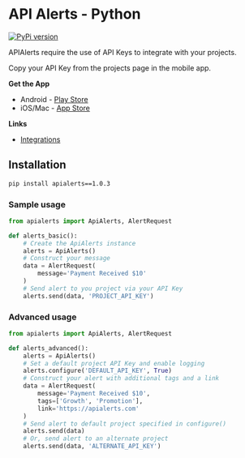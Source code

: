 # API Alerts - Python

[![PyPi version](https://pypip.in/v/apialerts/badge.png)](https://crate.io/packages/$REPO/)

APIAlerts require the use of API Keys to integrate with your projects.

Copy your API Key from the projects page in the mobile app.

__Get the App__
- Android - [Play Store](https://play.google.com/store/apps/details?id=com.apialerts)
- iOS/Mac - [App Store](https://apps.apple.com/us/app/magpie-api-alerts/id6476410789)

__Links__
- [Integrations](https://apialerts.com/integrations)

## Installation

```bash
pip install apialerts==1.0.3
```


### Sample usage

```python
from apialerts import ApiAlerts, AlertRequest

def alerts_basic():
    # Create the ApiAlerts instance
    alerts = ApiAlerts()
    # Construct your message
    data = AlertRequest(
        message='Payment Received $10'
    )
    # Send alert to you project via your API Key
    alerts.send(data, 'PROJECT_API_KEY')
```


### Advanced usage

```python
from apialerts import ApiAlerts, AlertRequest

def alerts_advanced():
    alerts = ApiAlerts()
    # Set a default project API Key and enable logging
    alerts.configure('DEFAULT_API_KEY', True)
    # Construct your alert with additional tags and a link
    data = AlertRequest(
        message='Payment Received $10',
        tags=['Growth', 'Promotion'],
        link='https://apialerts.com'
    )
    # Send alert to default project specified in configure()
    alerts.send(data)
    # Or, send alert to an alternate project
    alerts.send(data, 'ALTERNATE_API_KEY')
```